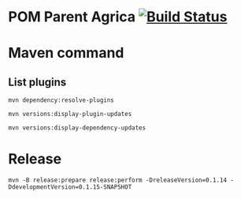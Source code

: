 POM Parent Agrica  [![Build Status](http://jenkins/buildStatus/icon?job=ci-SOCLE-PPA-master)](http://jenkins/view/AOL/job/ci-SOCLE-PPA-master/) 
========

# Maven command
## List plugins
```
mvn dependency:resolve-plugins
```

```
mvn versions:display-plugin-updates
```

```
mvn versions:display-dependency-updates
```


# Release
```
mvn -B release:prepare release:perform -DreleaseVersion=0.1.14 -DdevelopmentVersion=0.1.15-SNAPSHOT
```
